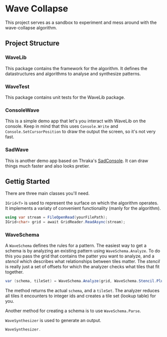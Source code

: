 # Wave Collapse

This project serves as a sandbox to experiment and mess around with the wave-collapse algorithm. 

## Project Structure

### WaveLib

This package contains the framework for the algorithm. It defines the datastructures and algorithms to analyse and synthesize patterns. 

### WaveTest

This package contains unit tests for the WaveLib package.

### ConsoleWave

This is a simple demo app that let's you interact with WaveLib on the console. Keep in mind that this uses `Console.Write` and `Console.SetCursorPosition` to draw the output the screen, so it's not very fast.

### SadWave

This is another demo app based on Thraka's [SadConsole](https://github.com/Thraka/SadConsole). It can draw things much faster and also looks pretier.

## Gettig Started

There are three main classes you'll need. 

`IGrid<T>` is used to represent the surface on which the algorithm operates. It implements a variaty of convenient functionality (manly for the algorithm).

```c#
using var stream = FileOpenRead(yourFilePath);
IGrid<char> grid = await GridReader.ReadAsync(stream); 
```

### WaveSchema

A `WaveSchema` defines the rules for a pattern. The easiest way to get a schema is by analyzing an existing pattern using `WaveSchema.Analyze`. To do this you pass the grid 
that contains the patter you want to analyze, and a *stencil* which describes what relationships between tiles matter. The *stencil* is really just a set of offsets for which the analyzer checks what tiles that fit together.

```c#
var (schema, tileSet) = WaveSchema.Analyze(grid, WaveSchema.Stencil.Plus);
```

The method returns the actual `schema`, and a `tileSet`. The analyzer reduces all tiles it encounters to integer ids and creates a tile set (lookup table) for you.

Another method for creating a schema is to use `WaveSchema.Parse`. 


`WaveSynthesizer` is used to generate an output.

```c#
WaveSynthesizer.
```



